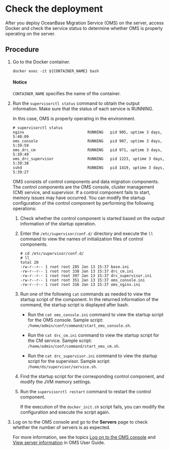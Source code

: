 # Check the deployment

After you deploy OceanBase Migration Service (OMS) on the server, access Docker and check the service status to determine whether OMS is properly operating on the server.

## Procedure

1. Go to the Docker container.

   ```shell
   docker exec -it ${CONTAINER_NAME} bash
   ```

   <main id="notice" type='notice'>
    <h4>Notice</h4>
    <p><code>CONTAINER_NAME</code> specifies the name of the container. </p>
   </main>

2. Run the `supervisorctl status` command to obtain the output information. Make sure that the status of each service is RUNNING.

   In this case, OMS is properly operating in the environment.

   ```shell
   # supervisorctl status
   nginx                            RUNNING   pid 905, uptime 3 days, 5:40:09
   oms_console                      RUNNING   pid 907, uptime 3 days, 5:39:59
   oms_drc_cm                       RUNNING   pid 971, uptime 3 days, 5:39:49
   oms_drc_supervisor               RUNNING   pid 1223, uptime 3 days, 5:39:38
   sshd                             RUNNING   pid 1419, uptime 3 days, 5:39:27
   ```

   OMS consists of control components and data migration components. The control components are the OMS console, cluster management (CM) service, and supervisor. If a control component fails to start, memory issues may have occurred. You can modify the startup configuration of the control component by performing the following operations:

   1. Check whether the control component is started based on the output information of the startup operation.

   2. Enter the `/etc/supervisor/conf.d/` directory and execute the `ll` command to view the names of initialization files of control components.

      ```shell
      # cd /etc/supervisor/conf.d/
      # ll
      total 20
      -rw-r--r-- 1 root root 285 Jan 13 15:37 base.ini
      -rw-r--r-- 1 root root 338 Jan 13 15:37 drc_cm.ini
      -rw-r--r-- 1 root root 397 Jan 13 15:37 drc_supervisor.ini
      -rw-r--r-- 1 root root 351 Jan 13 15:37 oms_console.ini
      -rw-r--r-- 1 root root 316 Jan 13 15:37 oms_nginx.ini
      ```

   3. Run one of the following `cat` commands as needed to view the startup script of the component. In the returned information of the command, the startup script is displayed after bash.

      * Run the `cat oms_console.ini` command to view the startup script for the OMS console. Sample script: `/home/admin/conf/command/start_oms_console.sh`.

      * Run the `cat drc_cm.ini` command to view the startup script for the CM service. Sample script: `/home/admin/conf/command/start_oms_cm.sh`.

      * Run the `cat drc_supervisor.ini` command to view the startup script for the supervisor. Sample script: `/home/ds/supervisor/service.sh`.

   4. Find the startup script for the corresponding control component, and modify the JVM memory settings.

   5. Run the `supervisorctl restart` command to restart the control component.

      If the execution of the `docker_init.sh` script fails, you can modify the configuration and execute the script again.

3. Log on to the OMS console and go to the **Servers** page to check whether the number of servers is as expected.

   For more information, see the topics [Log on to the OMS console](../500.oms-console/100.log-on-to-the-oms-console.md) and [View server information](../900.o-m-manual/300.server/100.view-server-information.md) in OMS User Guide.
